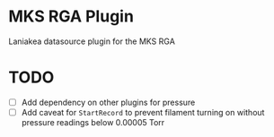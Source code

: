 # MKS RGA Plugin
Laniakea datasource plugin for the MKS RGA 

# TODO
- [ ] Add dependency on other plugins for pressure
- [ ] Add caveat for `StartRecord` to prevent filament turning on without pressure readings below 0.00005 Torr